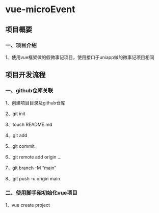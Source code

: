 # vue-microEvent



## 项目概要

### 一、项目介绍

1、使用vue框架做的假微事记项目，使用接口于uniapp做的微事记项目相同





## 项目开发流程

### 一、github仓库关联

1、创建项目目录及github仓库

2、git init

3、touch README.md

4、git add

5、git commit

6、git remote add origin  ...

7、git branch -M “main”

8、git push -u  origin main



### 二、使用脚手架初始化vue项目

1、vue create project

